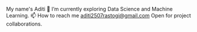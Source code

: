 My name's Aditi
🌱 I’m currently exploring Data Science and Machine Learning.
📫 How to reach me aditi2507rastogi@gmail.com
Open for project collaborations.
